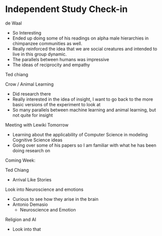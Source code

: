 # Independent Study Check-in

de Waal

- So Interesting
- Ended up doing some of his readings on alpha male hierarchies in chimpanzee communities as well. 
- Really reinforced the idea that we are social creatures and intended to live in this group dynamic. 
- The parallels between humans was impressive 
- The ideas of reciprocity and empathy 

Ted chiang 

Crow / Animal Learning

- Did research there
- Really interested in the idea of insight, I want to go back to the more basic versions of the experiment to look at 
- So many parallels between machine learning and animal learning, but not quite for insight 



Meeting with Lewiki Tomorrow 

- Learning about the applicability of Computer Science in modeling Cognitive Science ideas 
- Going over some of his papers so I am familiar with what he has been doing research on 







Coming Week: 

Ted Chiang

-  Arrival Like Stories 

Look into Neuroscience and emotions 

- Curious to see how they arise in the brain 
- Antonio Demasio 
  - Neuroscience and Emotion 



Religion and AI 

- Look into that 



